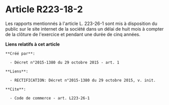 # Article R223-18-2

Les rapports mentionnés à l'article L. 223-26-1 sont mis à disposition du public sur le site internet de la société dans un
délai de huit mois à compter de la clôture de l'exercice et pendant une durée de cinq années.

**Liens relatifs à cet article**

	**Créé par**:

	  - Décret n°2015-1380 du 29 octobre 2015 - art. 1

	**Liens**:

	  - RECTIFICATION: Décret n°2015-1380 du 29 octobre 2015, v. init.

	**Cite**:

	  - Code de commerce - art. L223-26-1

